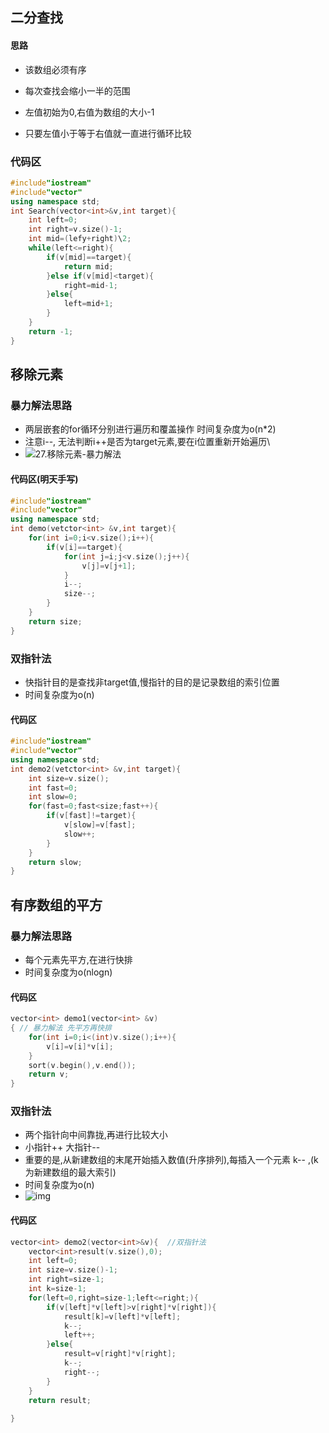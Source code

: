 ## 二分查找

#### 思路

- 该数组必须有序

- 每次查找会缩小一半的范围

- 左值初始为0,右值为数组的大小-1

- 只要左值小于等于右值就一直进行循环比较 

### 代码区

```c++
#include"iostream"
#include"vector"
using namespace std;
int Search(vector<int>&v,int target){
    int left=0;
    int right=v.size()-1;
    int mid=(lefy+right)\2;
    while(left<=right){
        if(v[mid]==target){
            return mid;
        }else if(v[mid]<target){
            right=mid-1;
        }else{
            left=mid+1;
        }
    }
    return -1;
}
```

## 移除元素

### 暴力解法思路

- 两层嵌套的for循环分别进行遍历和覆盖操作 时间复杂度为o(n*2)
- 注意i--, 无法判断i++是否为target元素,要在i位置重新开始遍历\
- ![27.移除元素-暴力解法](https://code-thinking.cdn.bcebos.com/gifs/27.%E7%A7%BB%E9%99%A4%E5%85%83%E7%B4%A0-%E6%9A%B4%E5%8A%9B%E8%A7%A3%E6%B3%95.gif)

#### 代码区(明天手写)

```c++
#include"iostream"
#include"vector"
using namespace std;
int demo(vetctor<int> &v,int target){
    for(int i=0;i<v.size();i++){
        if(v[i]==target){
            for(int j=i;j<v.size();j++){
                v[j]=v[j+1];
            }
            i--; 
            size--;
        } 
    }
    return size;
}
```

### 双指针法

- 快指针目的是查找非target值,慢指针的目的是记录数组的索引位置
- 时间复杂度为o(n)

#### 代码区

```c++
#include"iostream"
#include"vector"
using namespace std;
int demo2(vetctor<int> &v,int target){
    int size=v.size();
    int fast=0;
 	int slow=0;
    for(fast=0;fast<size;fast++){
        if(v[fast]!=target){
            v[slow]=v[fast];
            slow++;
        }
    }
    return slow;
}
```

## 有序数组的平方

### 暴力解法思路

- 每个元素先平方,在进行快排
- 时间复杂度为o(nlogn)

#### 代码区

```c++
vector<int> demo1(vector<int> &v)
{ // 暴力解法 先平方再快排
	for(int i=0;i<(int)v.size();i++){
        v[i]=v[i]*v[i];
    }
    sort(v.begin(),v.end());
    return v;
}
```

### 双指针法

- 两个指针向中间靠拢,再进行比较大小
- 小指针++ 大指针--
- 重要的是,从新建数组的末尾开始插入数值(升序排列),每插入一个元素 k-- ,(k为新建数组的最大索引)
- 时间复杂度为o(n)
- ![img](https://code-thinking.cdn.bcebos.com/gifs/977.%E6%9C%89%E5%BA%8F%E6%95%B0%E7%BB%84%E7%9A%84%E5%B9%B3%E6%96%B9.gif)

#### 代码区

```c++
vector<int> demo2(vector<int>&v){  //双指针法
    vector<int>result(v.size(),0);
	int left=0;
    int size=v.size()-1;
    int right=size-1;
    int k=size-1;
    for(left=0,right=size-1;left<=right;){
        if(v[left]*v[left]>v[right]*v[right]){
            result[k]=v[left]*v[left];
            k--;
            left++;
        }else{
            result=v[right]*v[right];
            k--;
            right--;
        }
    }
    return result;
    
}
```

